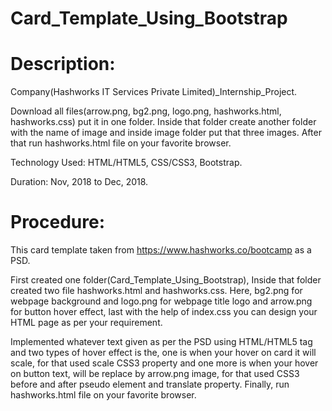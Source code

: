 # Card_Template_Using_Bootstrap
# Description:
Company(Hashworks IT Services Private Limited)_Internship_Project.

Download all files(arrow.png, bg2.png, logo.png, hashworks.html, hashworks.css) put it in one folder. Inside that folder create another folder with the name of image and inside image folder put that three images.  After that run hashworks.html file on your favorite browser.

Technology Used: HTML/HTML5, CSS/CSS3, Bootstrap.

Duration: Nov, 2018 to Dec, 2018.

# Procedure:
This card template taken from https://www.hashworks.co/bootcamp as a PSD. 

First created one folder(Card_Template_Using_Bootstrap), Inside that folder created two file hashworks.html and hashworks.css. Here, bg2.png for webpage background and logo.png for webpage title logo and arrow.png for button hover effect, last with the help of index.css you can design your HTML page as per your requirement.

Implemented whatever text given as per the PSD using HTML/HTML5 tag and two types of hover effect is the, one is when your hover on card it will scale, for that used scale CSS3 property and one more is when your hover on button text, will be replace by arrow.png image, for that used CSS3 before and after pseudo element and translate property. Finally, run hashworks.html file on your favorite browser.
